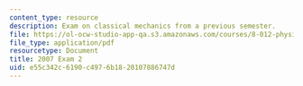 ```yaml
---
content_type: resource
description: Exam on classical mechanics from a previous semester.
file: https://ol-ocw-studio-app-qa.s3.amazonaws.com/courses/8-012-physics-i-classical-mechanics-fall-2008/e55c342c6190c4976b1820107886747d_2007_quiz2.pdf
file_type: application/pdf
resourcetype: Document
title: 2007 Exam 2
uid: e55c342c-6190-c497-6b18-20107886747d
---
```

